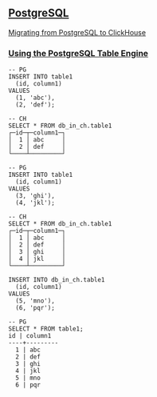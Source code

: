 ## [PostgreSQL](https://clickhouse.com/docs/en/integrations/postgresql)
[Migrating from PostgreSQL to ClickHouse](https://github.com/AV-ghub/ClickHouse/blob/main/006%20Integrations/Migration%20Guides/PostgreSQL/Migrating%20from%20PostgreSQL%20to%20ClickHouse.md)

### [Using the PostgreSQL Table Engine](https://clickhouse.com/docs/en/integrations/postgresql#using-the-postgresql-table-engine)
```
-- PG
INSERT INTO table1
  (id, column1)
VALUES
  (1, 'abc'),
  (2, 'def');

-- CH
SELECT * FROM db_in_ch.table1
┌─id─┬─column1─┐
│  1 │ abc     │
│  2 │ def     │
└────┴─────────┘

-- PG
INSERT INTO table1
  (id, column1)
VALUES
  (3, 'ghi'),
  (4, 'jkl');

-- CH
SELECT * FROM db_in_ch.table1
┌─id─┬─column1─┐
│  1 │ abc     │
│  2 │ def     │
│  3 │ ghi     │
│  4 │ jkl     │
└────┴─────────┘

INSERT INTO db_in_ch.table1
  (id, column1)
VALUES
  (5, 'mno'),
  (6, 'pqr');

-- PG
SELECT * FROM table1;
id | column1
----+---------
  1 | abc
  2 | def
  3 | ghi
  4 | jkl
  5 | mno
  6 | pqr
```
